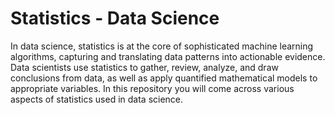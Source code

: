 # Statistics - Data Science
 In data science, statistics is at the core of sophisticated machine learning algorithms, capturing and translating data patterns into actionable evidence. Data scientists use statistics to gather, review, analyze, and draw conclusions from data, as well as apply quantified mathematical models to appropriate variables. In this repository you will come across various aspects of statistics used in data science.
